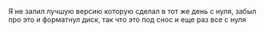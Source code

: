 Я не залил лучшую версию которую сделал в тот же день с нуля, забыл про это и форматнул диск, так что это под снос и еще раз все с нуля
